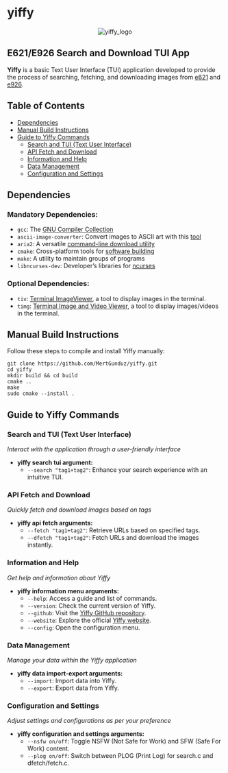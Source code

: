 # yiffy

<div align="center">

![yiffy_logo](https://github.com/MertGunduz/yiffy/assets/65850970/fb3358a3-3749-4216-ab0b-701edab15cc5)

</div>

## E621/E926 Search and Download TUI App

**Yiffy** is a basic Text User Interface (TUI) application developed to provide the process of searching, fetching, and downloading images from [e621](https://e621.net/) and [e926](https://e926.net/).

## Table of Contents
- [Dependencies](#dependencies)
- [Manual Build Instructions](#manual-build-instructions)
- [Guide to Yiffy Commands](#guide-to-yiffy-commands)
  - [Search and TUI (Text User Interface)](#search-and-tui-text-user-interface)
  - [API Fetch and Download](#api-fetch-and-download)
  - [Information and Help](#information-and-help)
  - [Data Management](#data-management)
  - [Configuration and Settings](#configuration-and-settings)

## Dependencies

### Mandatory Dependencies:
- `gcc`: The [GNU Compiler Collection](https://gcc.gnu.org/)
- `ascii-image-converter`: Convert images to ASCII art with this [tool](https://github.com/TheZoraiz/ascii-image-converter)
- `aria2`: A versatile [command-line download utility](https://aria2.github.io/)
- `cmake`: Cross-platform tools for [software building](https://cmake.org/)
- `make`: A utility to maintain groups of programs
- `libncurses-dev`: Developer’s libraries for [ncurses](https://invisible-island.net/ncurses/ncurses.html)

### Optional Dependencies:
- `tiv`: [Terminal ImageViewer](https://github.com/stefanhaustein/TerminalImageViewer), a tool to display images in the terminal.
- `timg`: [Terminal Image and Video Viewer](https://github.com/hzeller/timg), a tool to display images/videos in the terminal.

## Manual Build Instructions

Follow these steps to compile and install Yiffy manually:

```text
git clone https://github.com/MertGunduz/yiffy.git
cd yiffy
mkdir build && cd build
cmake ..
make
sudo cmake --install .
```

## Guide to Yiffy Commands

### Search and TUI (Text User Interface)
*Interact with the application through a user-friendly interface*
- **yiffy search tui argument:** 
  - `--search "tag1+tag2"`: Enhance your search experience with an intuitive TUI.

### API Fetch and Download
*Quickly fetch and download images based on tags*
- **yiffy api fetch arguments:** 
  - `--fetch "tag1+tag2"`: Retrieve URLs based on specified tags.
  - `--dfetch "tag1+tag2"`: Fetch URLs and download the images instantly.

### Information and Help
*Get help and information about Yiffy*
- **yiffy information menu arguments:** 
  - `--help`: Access a guide and list of commands.
  - `--version`: Check the current version of Yiffy.
  - `--github`: Visit the [Yiffy GitHub repository](https://github.com/MertGunduz/yiffy).
  - `--website`: Explore the official [Yiffy website](https://yiffy-cli.com/).
  - `--config`: Open the configuration menu.

### Data Management
*Manage your data within the Yiffy application*
- **yiffy data import-export arguments:**
  - `--import`: Import data into Yiffy.
  - `--export`: Export data from Yiffy.

### Configuration and Settings
*Adjust settings and configurations as per your preference*
- **yiffy configuration and settings arguments:** 
  - `--nsfw on/off`: Toggle NSFW (Not Safe for Work) and SFW (Safe For Work) content.
  - `--plog on/off`: Switch between PLOG (Print Log) for search.c and dfetch/fetch.c.
